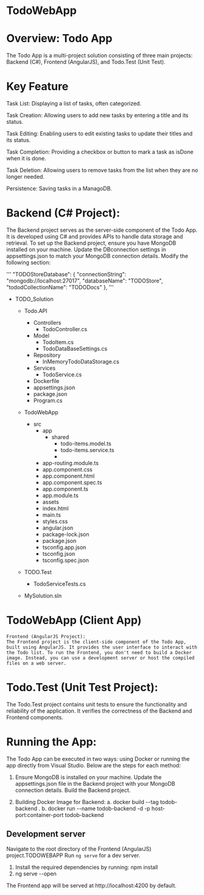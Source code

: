 # TodoWebApp 
# Overview: Todo App

The Todo App is a multi-project solution consisting of three main projects: Backend (C#), Frontend (AngularJS), and Todo.Test (Unit Test).
# Key Feature

Task List: Displaying a list of tasks, often categorized.

Task Creation: Allowing users to add new tasks by entering a title and its status.

Task Editing: Enabling users to edit existing tasks to update their titles and its status.

Task Completion: Providing a checkbox or button to mark a task as isDone when it is done.

Task Deletion: Allowing users to remove tasks from the list when they are no longer needed.

Persistence: Saving tasks in a ManagoDB.

# Backend (C# Project):
The Backend project serves as the server-side component of the Todo App. It is developed using C# and provides APIs to handle data storage and retrieval. To set up the Backend project, ensure you have MongoDB installed on your machine. Update the DBconnection settings in appsettings.json to match your MongoDB connection details. Modify the following section:

'''
"TODOStoreDatabase": {
  "connectionString": "mongodb://localhost:27017",
  "databaseName": "TODOStore",
  "tododCollectionName": "TODODocs"
},
''' 

- TODO_Solution
  - Todo.API
    - Controllers
      - TodoController.cs
    - Model
      - TodoItem.cs
      - TodoDataBaseSettings.cs
    - Repository
      - InMemoryTodoDataStorage.cs
    - Services
      - TodoService.cs
    - Dockerfile
    - appsettings.json
    - package.json
    - Program.cs
         
  - TodoWebApp
    - src
      - app
        - shared
          - todo-items.model.ts
          - todo-items.service.ts
          - 
      - app-routing.module.ts
      - app.component.css
      - app.component.html
      - app.component.spec.ts
      - app.component.ts
      - app.module.ts
      - assets
      - index.html
      - main.ts
      - styles.css
      - angular.json
      - package-lock.json
      - package.json
      - tsconfig.app.json
      - tsconfig.json
      - tsconfig.spec.json

  - TODO.Test
    - TodoServiceTests.cs
  - MySolution.sln


# TodoWebApp (Client App)
    Frontend (AngularJS Project):
    The Frontend project is the client-side component of the Todo App, built using AngularJS. It provides the user interface to interact with the Todo list. To run the Frontend, you don't need to build a Docker image. Instead, you can use a development server or host the compiled files on a web server.


# Todo.Test (Unit Test Project):
The Todo.Test project contains unit tests to ensure the functionality and reliability of the application. It verifies the correctness of the Backend and Frontend components.

# Running the App:
The Todo App can be executed in two ways: using Docker or running the app directly from Visual Studio. Below are the steps for each method:

   1. Ensure MongoDB is installed on your machine.
      Update the appsettings.json file in the Backend project with your MongoDB connection details.
      Build the Backend project.

   2. Building Docker Image for Backend:
      a. docker build --tag todob-backend .
      b. docker run --name todob-backend -d -p host-port:container-port todob-backend

## Development server
Navigate to the root directory of the Frontend (AngularJS) project.TODOWEBAPP
Run `ng serve` for a dev server.
1. Install the required dependencies by running:
   npm install
2. ng serve --open 

The Frontend app will be served at http://localhost:4200 by default.
